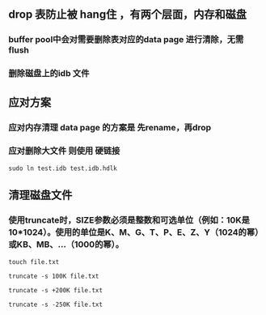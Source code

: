 
## drop 表防止被 hang住 ，有两个层面，内存和磁盘
### buffer pool中会对需要删除表对应的data page 进行清除，无需 flush
### 删除磁盘上的idb 文件

## 应对方案
### 应对内存清理 data page 的方案是 先rename，再drop
### 应对删除大文件 则使用 硬链接
```shell
sudo ln test.idb test.idb.hdlk
```
## 清理磁盘文件
### 使用truncate时，SIZE参数必须是整数和可选单位（例如：10K是10*1024）。使用的单位是K、M、G、T、P、E、Z、Y（1024的幂）或KB、MB、…（1000的幂）。
```shell
touch file.txt
```
```shell
truncate -s 100K file.txt
```
```shell
truncate -s +200K file.txt
```
```shell
truncate -s -250K file.txt
```
